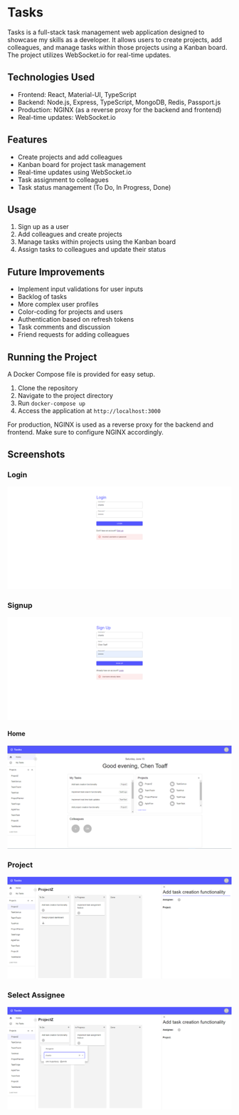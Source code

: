 # Tasks

Tasks is a full-stack task management web application designed to showcase my skills as a developer. It allows users to create projects, add colleagues, and manage tasks within those projects using a Kanban board. The project utilizes WebSocket.io for real-time updates.

## Technologies Used

- Frontend: React, Material-UI, TypeScript
- Backend: Node.js, Express, TypeScript, MongoDB, Redis, Passport.js
- Production: NGINX (as a reverse proxy for the backend and frontend)
- Real-time updates: WebSocket.io

## Features

- Create projects and add colleagues
- Kanban board for project task management
- Real-time updates using WebSocket.io
- Task assignment to colleagues
- Task status management (To Do, In Progress, Done)

## Usage

1. Sign up as a user
2. Add colleagues and create projects
3. Manage tasks within projects using the Kanban board
4. Assign tasks to colleagues and update their status

## Future Improvements

- Implement input validations for user inputs
- Backlog of tasks
- More complex user profiles
- Color-coding for projects and users
- Authentication based on refresh tokens
- Task comments and discussion
- Friend requests for adding colleagues

## Running the Project

A Docker Compose file is provided for easy setup.

1. Clone the repository
2. Navigate to the project directory
3. Run `docker-compose up`
4. Access the application at `http://localhost:3000`

For production, NGINX is used as a reverse proxy for the backend and frontend. Make sure to configure NGINX accordingly.

## Screenshots

### Login

![Screenshot 1](./assets/login.png)

### Signup

![Screenshot 2](./assets/signup.png)

#### Home

![Screenshot 3](./assets/home-screen.png)

### Project

![Screenshot 4](./assets/kanban.png)

### Select Assignee

![Screenshot 5](./assets/assignee.png)

